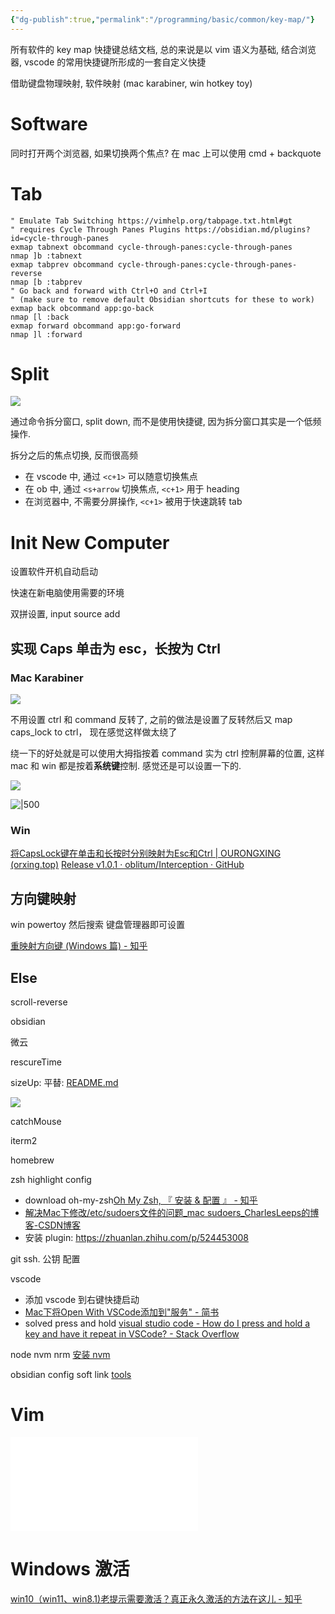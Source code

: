 ```yaml
---
{"dg-publish":true,"permalink":"/programming/basic/common/key-map/"}
---
```



所有软件的 key map 快捷键总结文档, 总的来说是以 vim 语义为基础, 结合浏览器, vscode 的常用快捷键所形成的一套自定义快捷

借助键盘物理映射, 软件映射 (mac karabiner, win hotkey toy)

# Software

同时打开两个浏览器, 如果切换两个焦点? 在 mac 上可以使用 cmd + backquote

# Tab

```vim
" Emulate Tab Switching https://vimhelp.org/tabpage.txt.html#gt
" requires Cycle Through Panes Plugins https://obsidian.md/plugins?id=cycle-through-panes
exmap tabnext obcommand cycle-through-panes:cycle-through-panes
nmap ]b :tabnext
exmap tabprev obcommand cycle-through-panes:cycle-through-panes-reverse
nmap [b :tabprev
" Go back and forward with Ctrl+O and Ctrl+I
" (make sure to remove default Obsidian shortcuts for these to work)
exmap back obcommand app:go-back
nmap [l :back
exmap forward obcommand app:go-forward
nmap ]l :forward
```

# Split

![](/img/user/programming/basic/common/key-map/image-20221125153330284.png)

通过命令拆分窗口, split down, 而不是使用快捷键, 因为拆分窗口其实是一个低频操作.

拆分之后的焦点切换, 反而很高频

+ 在 vscode 中, 通过 `<c+1>` 可以随意切换焦点
+ 在 ob 中, 通过 `<s+arrow` 切换焦点, `<c+1>` 用于 heading
+ 在浏览器中, 不需要分屏操作, `<c+1>` 被用于快速跳转 tab

# Init New Computer

设置软件开机自动启动

快速在新电脑使用需要的环境

双拼设置, input source add

## 实现 Caps 单击为 esc，长按为 Ctrl

### Mac Karabiner

![](/img/user/programming/basic/common/key-map/image-20231023150912965.png)

不用设置 ctrl 和 command 反转了, 之前的做法是设置了反转然后又 map caps_lock to ctrl， 现在感觉这样做太绕了

绕一下的好处就是可以使用大拇指按着 command 实为 ctrl 控制屏幕的位置, 这样 mac 和 win 都是按着**系统键**控制. 感觉还是可以设置一下的.

![](/img/user/programming/basic/common/key-map/image-20231024105017215.png)

![|500](/img/user/programming/basic/common/key-map/image-20231024105051815.png)

### Win

 [将CapsLock键在单击和长按时分别映射为Esc和Ctrl | OURONGXING (orxing.top)](https://orxing.top/post/d3c3145e.html#windows)
[Release v1.0.1 · oblitum/Interception · GitHub](https://github.com/oblitum/interception/releases/tag/v1.0.1)

## 方向键映射

win powertoy 然后搜索 键盘管理器即可设置

[重映射方向键 (Windows 篇) - 知乎](https://zhuanlan.zhihu.com/p/412082309)

## Else

scroll-reverse

obsidian

微云

rescureTime

sizeUp: 平替: [README.md](https://github.com/S1ngS1ng/HammerSpoon/blob/master/README.md)

![](/img/user/programming/basic/common/key-map/image-20231024111403130.png)

catchMouse

iterm2

homebrew

zsh highlight config

+ download oh-my-zsh[Oh My Zsh, 『 安装 & 配置 』 - 知乎](https://zhuanlan.zhihu.com/p/35283688)
+ [解决Mac下修改/etc/sudoers文件的问题\_mac sudoers\_CharlesLeeps的博客-CSDN博客](https://blog.csdn.net/sinat_36652514/article/details/91358520)
+ 安装 plugin: https://zhuanlan.zhihu.com/p/524453008

git ssh. 公钥 配置

vscode

+ 添加 vscode 到右键快捷启动
+ [Mac下将Open With VSCode添加到"服务" - 简书](https://www.jianshu.com/p/97d802c9ce8b)
+ solved press and hold [visual studio code - How do I press and hold a key and have it repeat in VSCode? - Stack Overflow](https://stackoverflow.com/questions/39972335/how-do-i-press-and-hold-a-key-and-have-it-repeat-in-vscode)

node nvm nrm [安装 nvm](programming/back-end/node.md#切换%20Node%20版本)

obsidian config soft link [tools](programming/basic/common/tools.md#软链接和硬链接)

# Vim

![vim-config](programming/basic/common/vim/vim-config.md#Key%20Map)

# Windows 激活

[win10（win11、win8.1)老提示需要激活？真正永久激活的方法在这儿 - 知乎](https://zhuanlan.zhihu.com/p/401418243?utm_id=0)
